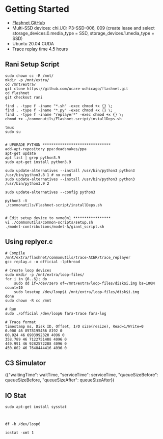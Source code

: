 # Getting Started
- [Flashnet GitHub](https://github.com/ucare-uchicago/flashnet)
- Multi-SSD devices: chi.UC: P3-SSD-006, 009 (create lease and select storage_devices.0.media_type = SSD, storage_devices.1.media_type = SSD)
- Ubuntu 20.04 CUDA
- Trace replay time 4.5 hours

## Rani Setup Script
```
sudo chown cc -R /mnt/
mkdir -p /mnt/extra/
cd /mnt/extra/
git clone https://github.com/ucare-uchicago/flashnet.git
cd flashnet
git checkout rani

find . -type f -iname "*.sh" -exec chmod +x {} \;
find . -type f -iname "*.py" -exec chmod +x {} \;
find . -type f -iname "replayer*" -exec chmod +x {} \;
chmod +x ./commonutils/Flashnet-script/installDeps.sh

tmux
sudo su


# UPGRADE PYTHON *******************************
add-apt-repository ppa:deadsnakes/ppa
apt-get update
apt list | grep python3.9
sudo apt-get install python3.9

sudo update-alternatives --install /usr/bin/python3 python3 /usr/bin/python3.8 1 # no need
sudo update-alternatives --install /usr/bin/python3 python3 /usr/bin/python3.9 2

sudo update-alternatives --config python3

python3 -V
./commonutils/Flashnet-script/installDeps.sh


# Edit setup device to nvme0n1 *****************
vi ./commonutils/common-scripts/setup.sh
./model-contributions/model-A/giant_script.sh
```


## Using replyer.c 
```
# Compile
/mnt/extra/flashnet/commonutils/trace-ACER/trace_replayer
gcc replay.c -o official -lpthread

# Create loop devices
sudo mkdir -p /mnt/extra/loop-files/
for i in {6..6}; do
    sudo dd if=/dev/zero of=/mnt/extra/loop-files/disk$i.img bs=100M count=10
    sudo losetup /dev/loop$i /mnt/extra/loop-files/disk$i.img
done
sudo chown -R cc /mnt

# Run
sudo ./official /dev/loop6 fara-trace fara-log

# Trace format
timestamp ms, Disk ID, Offset, I/O size(resize), Read=1/Write=0
0.000 46 8578195456 8192 0
60.024 46 6903992320 4096 0
358.789 46 7122751488 4096 0
449.991 46 9282572288 4096 0
450.002 46 7648444416 4096 0
```


## C3 Simulator
 ({"waitingTime": waitTime,
 "serviceTime": serviceTime,
 "queueSizeBefore": queueSizeBefore,
 "queueSizeAfter": queueSizeAfter})
 
 ## IO Stat
 ```
sudo apt-get install sysstat



df -h /dev/loop6

iostat -xmt 1
 ```








